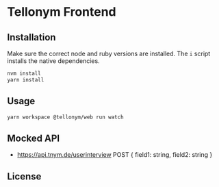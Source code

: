 # Tellonym Frontend

## Installation
Make sure the correct node and ruby versions are installed.
The `i` script installs the native dependencies.

```sh
nvm install
yarn install
```

## Usage

```sh
yarn workspace @tellonym/web run watch
```

## Mocked API

- https://api.tnym.de/userinterview POST { field1: string, field2: string }

## License
